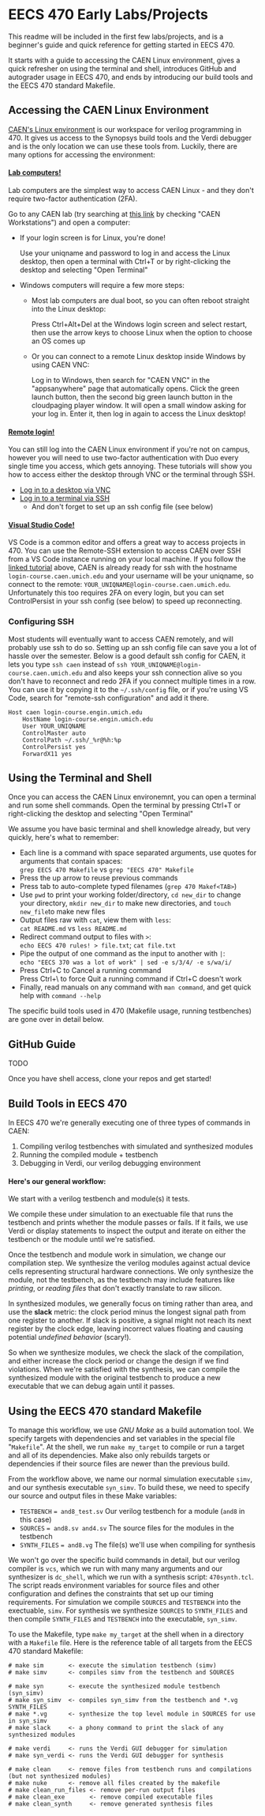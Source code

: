 # EECS 470 Early Labs/Projects

This readme will be included in the first few labs/projects, and is a
beginner's guide and quick reference for getting started in EECS 470.

It starts with a guide to accessing the CAEN Linux environment,
gives a quick refresher on using the terminal and shell, introduces
GitHub and autograder usage in EECS 470, and ends by introducing our
build tools and the EECS 470 standard Makefile.

## Accessing the CAEN Linux Environment

[CAEN's Linux environment](https://caen.engin.umich.edu/software/clse/)
is our workspace for verilog programming in 470. It gives us access to
the Synopsys build tools and the Verdi debugger and is the only
location we can use these tools from. Luckily, there are many options
for accessing the environment:

#### [Lab computers!](https://caen.engin.umich.edu/software/clse/)

Lab computers are the simplest way to access CAEN Linux - and they
don't require two-factor authentication (2FA).

Go to any CAEN lab (try searching at [this link](https://its.umich.edu/computing/computers-software/campus-computing-sites/computer-labs-map)
by checking "CAEN Workstations") and open a computer:

- If your login screen is for Linux, you're done!
  
  Use your uniqname and password to log in and access the Linux desktop,
  then open a terminal with Ctrl+T or by right-clicking the desktop
  and selecting "Open Terminal"

- Windows computers will require a few more steps:

  - Most lab computers are dual boot, so you can often reboot straight
    into the Linux desktop:

    Press Ctrl+Alt+Del at the Windows login screen and select restart,
    then use the arrow keys to choose Linux when the option to choose an
    OS comes up

  - Or you can connect to a remote Linux desktop inside Windows by using
    CAEN VNC:

    Log in to Windows, then search for "CAEN VNC" in the "appsanywhere"
    page that automatically opens. Click the green launch button, then
    the second big green launch button in the cloudpaging player window.
    It will open a small window asking for your log in. Enter it, then
    log in again to access the Linux desktop!

#### [Remote login!](https://caen.engin.umich.edu/connect/linux-login-service/)

You can still log into the CAEN Linux environment if you're not on
campus, however you will need to use two-factor authentication with Duo
every single time you access, which gets annoying. These tutorials will
show you how to access either the desktop through VNC or the terminal
through SSH.

- [Log in to a desktop via VNC](https://teamdynamix.umich.edu/TDClient/76/Portal/KB/ArticleDet?ID=4999)
- [Log in to a terminal via SSH](https://teamdynamix.umich.edu/TDClient/76/Portal/KB/ArticleDet?ID=5002)
  - And don't forget to set up an ssh config file (see below)

#### [Visual Studio Code!](https://code.visualstudio.com/docs/remote/ssh#_installation)

VS Code is a common editor and offers a great way to access projects
in 470. You can use the Remote-SSH extension to access CAEN over SSH
from a VS Code instance running on your local machine. If you follow the
[linked tutorial](https://code.visualstudio.com/docs/remote/ssh#_installation)
above, CAEN is already ready for ssh with the hostname
`login-course.caen.umich.edu` and your username will be your uniqname,
so connect to the remote: `YOUR_UNIQNAME@login-course.caen.umich.edu`.
Unfortunately this too requires 2FA on every login, but you can set
ControlPersist in your ssh config (see below) to speed up reconnecting.

### Configuring SSH

Most students will eventually want to access CAEN remotely, and will
probably use ssh to do so. Setting up an ssh config file can save you a
lot of hassle over the semester. Below is a good default ssh config for
CAEN, it lets you type `ssh caen` instead of
`ssh YOUR_UNIQNAME@login-course.caen.umich.edu` and also keeps your ssh
connection alive so you don't have to reconnect and redo 2FA if you
connect multiple times in a row. You can use it by copying it to the
`~/.ssh/config` file, or if you're using VS Code, search for "remote-ssh
configuration" and add it there.

```
Host caen login-course.engin.umich.edu
    HostName login-course.engin.umich.edu
    User YOUR_UNIQNAME
    ControlMaster auto
    ControlPath ~/.ssh/_%r@%h:%p
    ControlPersist yes
    ForwardX11 yes
```

## Using the Terminal and Shell

Once you can access the CAEN Linux environemnt, you can open a
terminal and run some shell commands. Open the terminal by pressing
Ctrl+T or right-clicking the desktop and selecting "Open Terminal"

We assume you have basic terminal and shell knowledge already, but very
quickly, here's what to remember:
- Each line is a command with space separated arguments, use quotes for
  arguments that contain spaces:  
  `grep EECS 470 Makefile` vs `grep "EECS 470" Makefile`
- Press the up arrow to reuse previous commands
- Press tab to auto-complete typed filenames (`grep 470 Makef<TAB>`)
- Use `pwd` to print your working folder/directory, `cd new_dir` to
  change your directory, `mkdir new_dir` to make new directories, and
  `touch new_file`to make new files
- Output files raw with `cat`, view them with `less`:  
  `cat README.md` vs `less README.md`
- Redirect command output to files with `>`:  
  `echo EECS 470 rules! > file.txt`; `cat file.txt`
- Pipe the output of one command as the input to another with `|`:  
  `echo "EECS 370 was a lot of work" | sed -e s/3/4/ -e s/wa/i/`
- Press Ctrl+C to Cancel a running command  
  Press Ctrl+\ to force Quit a running command if Ctrl+C doesn't work
- Finally, read manuals on any command with `man command`, and get quick
  help with `command --help`

The specific build tools used in 470 (Makefile usage, running
testbenches) are gone over in detail below.

## GitHub Guide

TODO

Once you have shell access, clone your repos and get started!

## Build Tools in EECS 470

In EECS 470 we're generally executing one of three types of commands in
CAEN:

1. Compiling verilog testbenches with simulated and synthesized modules
2. Running the compiled module + testbench
3. Debugging in Verdi, our verilog debugging environment

#### Here's our general workflow:

We start with a verilog testbench and module(s) it tests.

We compile these under simulation to an exectuable file that runs
the testbench and prints whether the module passes or fails. If it
fails, we use Verdi or display statements to inspect the output and
iterate on either the testbench or the module until we're satisfied.

Once the testbench and module work in simulation, we change our
compilation step. We synthesize the verilog modules against actual
device cells representing structural hardware connections. We only
synthesize the module, not the testbench, as the testbench may
include features like *printing*, or *reading files* that don't
exactly translate to raw silicon.

In synthesized modules, we generally focus on timing rather than area,
and use the **slack** metric: the clock period minus the longest signal
path from one register to another. If slack is positive, a signal might
not reach its next register by the clock edge, leaving incorrect values
floating and causing potential *undefined behavior* (scary!).

So when we synthesize modules, we check the slack of the compilation,
and either increase the clock period or change the design if we find
violations. When we're satisfied with the synthesis, we can compile the
synthesized module with the original testbench to produce a new
executable that we can debug again until it passes.

## Using the EECS 470 standard Makefile

To manage this workflow, we use *GNU Make* as a build automation tool.
We specify targets with dependencies and set variables in the special
file "`Makefile`". At the shell, we run `make my_target` to compile or
run a target and all of its dependencies. Make also only rebuilds
targets or dependencies if their source files are newer than the
previous build.

From the workflow above, we name our normal simulation executable
`simv`, and our synthesis executable `syn_simv`. To build these, we
need to specify our source and output files in these Make variables:
- `TESTBENCH` `= and8_test.sv` Our verilog testbench for a module
  (`and8` in this case)
- `SOURCES` `= and8.sv and4.sv` The source files for the modules in
  the testbench
- `SYNTH_FILES` `= and8.vg` The file(s) we'll use when compiling for
  synthesis

We won't go over the specific build commands in detail, but our verilog
compiler is `vcs`, which we run with many many arguments and our
synthesizer is `dc_shell`, which we run with a synthesis script:
`470synth.tcl`. The script reads environment variables for source files
and other configuration and defines the constraints that set up our
timing requirements. For simulation we compile `SOURCES` and
`TESTBENCH` into the exectuable, `simv`. For synthesis we synthesize
`SOURCES` to `SYNTH_FILES` and then compile `SYNTH_FILES` and
`TESTBENCH` into the executable, `syn_simv`.

To use the Makefile, type `make my_target` at the shell when in a
directory with a `Makefile` file. Here is the reference table of all
targets from the EECS 470 standard Makefile:

```
# make sim       <- execute the simulation testbench (simv)
# make simv      <- compiles simv from the testbench and SOURCES

# make syn       <- execute the synthesized module testbench (syn_simv)
# make syn_simv  <- compiles syn_simv from the testbench and *.vg SYNTH_FILES
# make *.vg      <- synthesize the top level module in SOURCES for use in syn_simv
# make slack     <- a phony command to print the slack of any synthesized modules

# make verdi     <- runs the Verdi GUI debugger for simulation
# make syn_verdi <- runs the Verdi GUI debugger for synthesis

# make clean     <- remove files from testbench runs and compilations (but not synthesized modules)
# make nuke      <- remove all files created by the makefile
# make clean_run_files <- remove per-run output files
# make clean_exe       <- remove compiled executable files
# make clean_synth     <- remove generated synthesis files
```

